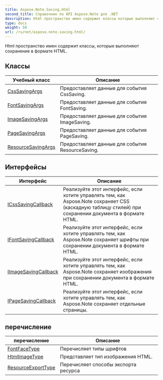 ```yaml
---
title: Aspose.Note.Saving.Html
second_title: Справочник по API Aspose.Note для .NET
description: Html пространство имен содержит классы которые выполняют сохранение в формате HTML.
type: docs
weight: 50
url: /ru/net/aspose.note.saving.html/
---
```

Html пространство имен содержит классы, которые выполняют сохранение в формате HTML.

## Классы

| Учебный класс | Описание |
| --- | --- |
| [CssSavingArgs](./csssavingargs/) | Предоставляет данные для события CssSaving. |
| [FontSavingArgs](./fontsavingargs/) | Предоставляет данные для события FontSaving. |
| [ImageSavingArgs](./imagesavingargs/) | Предоставляет данные для события ImageSaving. |
| [PageSavingArgs](./pagesavingargs/) | Предоставляет данные для события PageSaving. |
| [ResourceSavingArgs](./resourcesavingargs/) | Предоставляет данные для события ResourceSaving. |
## Интерфейсы

| Интерфейс | Описание |
| --- | --- |
| [ICssSavingCallback](./icsssavingcallback/) | Реализуйте этот интерфейс, если хотите управлять тем, как Aspose.Note сохраняет CSS (каскадную таблицу стилей) при сохранении документа в формате HTML. |
| [IFontSavingCallback](./ifontsavingcallback/) | Реализуйте этот интерфейс, если хотите управлять тем, как Aspose.Note сохраняет шрифты при сохранении документа в формате HTML. |
| [IImageSavingCallback](./iimagesavingcallback/) | Реализуйте этот интерфейс, если хотите управлять тем, как Aspose.Note сохраняет изображения при сохранении документа в формате HTML. |
| [IPageSavingCallback](./ipagesavingcallback/) | Реализуйте этот интерфейс, если хотите управлять тем, как Aspose.Note сохраняет отдельные страницы. |
## перечисление

| перечисление | Описание |
| --- | --- |
| [FontFaceType](./fontfacetype/) | Перечисляет типы шрифтов |
| [HtmlImageType](./htmlimagetype/) | Представляет тип изображения HTML. |
| [ResourceExportType](./resourceexporttype/) | Перечисляет способы экспорта ресурса |


